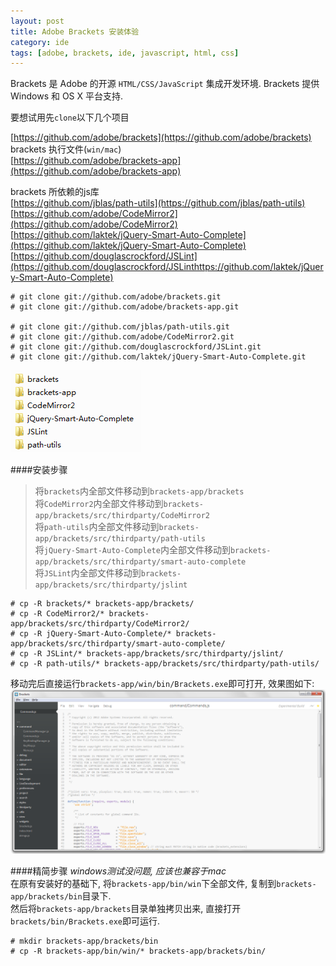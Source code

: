 ```yaml
---
layout: post
title: Adobe Brackets 安装体验
category: ide
tags: [adobe, brackets, ide, javascript, html, css]
---
```


Brackets 是 Adobe 的开源 `HTML/CSS/JavaScript` 集成开发环境. Brackets 提供 Windows 和 OS X 平台支持.

要想试用先`clone`以下几个项目

[https://github.com/adobe/brackets](https://github.com/adobe/brackets)  
brackets 执行文件(`win/mac`)  
[https://github.com/adobe/brackets-app](https://github.com/adobe/brackets-app)  

brackets 所依赖的js库  
[https://github.com/jblas/path-utils](https://github.com/jblas/path-utils)  
[https://github.com/adobe/CodeMirror2](https://github.com/adobe/CodeMirror2)  
[https://github.com/laktek/jQuery-Smart-Auto-Complete](https://github.com/laktek/jQuery-Smart-Auto-Complete)  
[https://github.com/douglascrockford/JSLint](https://github.com/douglascrockford/JSLinthttps://github.com/laktek/jQuery-Smart-Auto-Complete)


    # git clone git://github.com/adobe/brackets.git
    # git clone git://github.com/adobe/brackets-app.git

    # git clone git://github.com/jblas/path-utils.git
    # git clone git://github.com/adobe/CodeMirror2.git
    # git clone git://github.com/douglascrockford/JSLint.git
    # git clone git://github.com/laktek/jQuery-Smart-Auto-Complete.git


![](/assets/blog/adobe-brackets-install/dir.png)

####安装步骤
> 将`brackets`内全部文件移动到`brackets-app/brackets`  
> 将`CodeMirror2`内全部文件移动到`brackets-app/brackets/src/thirdparty/CodeMirror2`  
> 将`path-utils`内全部文件移动到`brackets-app/brackets/src/thirdparty/path-utils`  
> 将`jQuery-Smart-Auto-Complete`内全部文件移动到`brackets-app/brackets/src/thirdparty/smart-auto-complete`  
> 将`JSLint`内全部文件移动到`brackets-app/brackets/src/thirdparty/jslint`  

    # cp -R brackets/* brackets-app/brackets/
    # cp -R CodeMirror2/* brackets-app/brackets/src/thirdparty/CodeMirror2/
    # cp -R jQuery-Smart-Auto-Complete/* brackets-app/brackets/src/thirdparty/smart-auto-complete/
    # cp -R JSLint/* brackets-app/brackets/src/thirdparty/jslint/
    # cp -R path-utils/* brackets-app/brackets/src/thirdparty/path-utils/

移动完后直接运行`brackets-app/win/bin/Brackets.exe`即可打开, 效果图如下:  
![](/assets/blog/adobe-brackets-install/show.png)

####精简步骤
*windows测试没问题, 应该也兼容于mac*  
在原有安装好的基础下, 将`brackets-app/bin/win`下全部文件, 复制到`brackets-app/brackets/bin`目录下.  
然后将`brackets-app/brackets`目录单独拷贝出来, 直接打开`brackets/bin/Brackets.exe`即可运行.

    # mkdir brackets-app/brackets/bin
    # cp -R brackets-app/bin/win/* brackets-app/brackets/bin/
